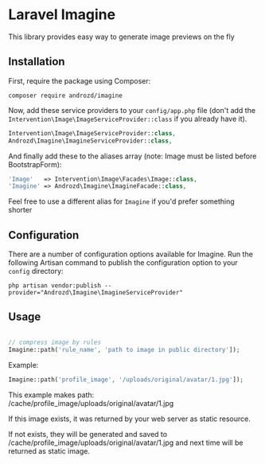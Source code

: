 # Laravel Imagine

This library provides easy way to generate image previews on the fly


## Installation

First, require the package using Composer:
```shell
composer require androzd/imagine
```

Now, add these service providers to your `config/app.php` file (don't add the `Intervention\Image\ImageServiceProvider::class` if you already have it).

```php
Intervention\Image\ImageServiceProvider::class,
Androzd\Imagine\ImagineServiceProvider::class,
```

And finally add these to the aliases array (note: Image must be listed before BootstrapForm):

```php
'Image'   => Intervention\Image\Facades\Image::class,
'Imagine' => Androzd\Imagine\ImagineFacade::class,
```

Feel free to use a different alias for `Imagine` if you'd prefer something shorter

## Configuration

There are a number of configuration options available for Imagine. Run the following Artisan command to publish the configuration option to your `config` directory:

```shell
php artisan vendor:publish --provider="Androzd\Imagine\ImagineServiceProvider"
```

## Usage

```php

// compress image by rules
Imagine::path('rule_name', 'path to image in public directory']);
```

Example:
```php
Imagine::path('profile_image', '/uploads/original/avatar/1.jpg']);
```

This example makes path: /cache/profile_image/uploads/original/avatar/1.jpg

If this image exists, it was returned by your web server as static resource.

If not exists, they will be generated and saved to /cache/profile_image/uploads/original/avatar/1.jpg
and next time will be returned as static image. 